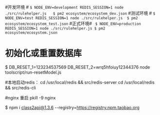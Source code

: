  
 #开发环境 #
 `
 $ NODE_ENV=development REDIS_SESSION=1 node ./src/rulehelper.js  
 $ pm2 ecosystem/ecosystem_dev.json
 `
 #测试环境 #
 `
 $ NODE_ENV=test REDIS_SESSION=1 node ./src/rulehelper.js 
 $ pm2 ecosystem/ecosystem_test.json
 `
 #正式环境#
 ` 
 $ NODE_ENV=production REDIS_SESSION=1 node ./src/rulehelper.js
 $ pm2 ecosystem/ecosystem.json
 `
# 初始化或重置数据库 #
 $ DB_RESET_1=123234537569 DB_RESET_2=wrq5hfoiuy12344376 node toolscript/run-resetModel.js      

#本地启动redis：
cd /usr/local/redis && src/redis-server
cd /usr/local/redis && src/redis-cli 

#nginx
重启 pkill -9 nginx

$ npm i class2api@1.3.6 --registry=https://registry.npm.taobao.org   


